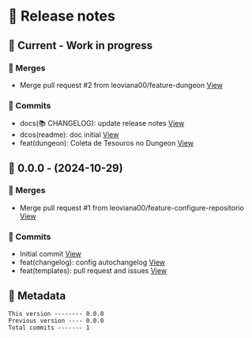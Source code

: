 # 🎁 Release notes

## 🚧 Current - Work in progress
### 🔀 Merges
*  Merge pull request #2 from leoviana00/feature-dungeon [View](https://github.com/leoviana00/dio-dp-logica-pensamento-computacional/commits/92344b3ff684b0909521472fe3c5ce6488892059)
### 🚀 Commits
*  docs(📚 CHANGELOG): update release notes [View](https://github.com/leoviana00/dio-dp-logica-pensamento-computacional/commits/33b214d107d59c608163a4c9f9325d6832765230)
*  dcos(readme): doc initial [View](https://github.com/leoviana00/dio-dp-logica-pensamento-computacional/commits/561aca9839c5af8dd1a3830dbcaa39b203846bb2)
*  feat(dungeon): Coleta de Tesouros no Dungeon [View](https://github.com/leoviana00/dio-dp-logica-pensamento-computacional/commits/d26f3800f5c30efde1297d1698a6cee67a384507)



## 🔖 0.0.0 - (2024-10-29)
### 🔀 Merges
*  Merge pull request #1 from leoviana00/feature-configure-repositorio [View](https://github.com/leoviana00/dio-dp-logica-pensamento-computacional/commits/8f6479648c4dc43f894901dd56a4ed3a08bcb2e5)
### 🚀 Commits
*  Initial commit [View](https://github.com/leoviana00/dio-dp-logica-pensamento-computacional/commits/8490460829a2251a6e8d79dae2553d9574cf2673)
*  feat(changelog): config autochangelog [View](https://github.com/leoviana00/dio-dp-logica-pensamento-computacional/commits/b57abc63d9983ecfdd096b24a6821d2586fae1fc)
*  feat(templates): pull request and issues [View](https://github.com/leoviana00/dio-dp-logica-pensamento-computacional/commits/8259be16ce534e7384e731fc8d1e756497d80e8b)
## 📝 Metadata
```
This version -------- 0.0.0
Previous version ---- 0.0.0
Total commits ------- 1
```

